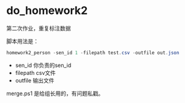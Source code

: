 # do_homework2

第二次作业，重复标注数据

脚本用法是：

```powershell
homework2_person -sen_id 1 -filepath test.csv -outfile out.json
```

- sen_id 你负责的sen_id
- filepath csv文件
- outfile 输出文件

merge.ps1 是给组长用的，有问题私戳。